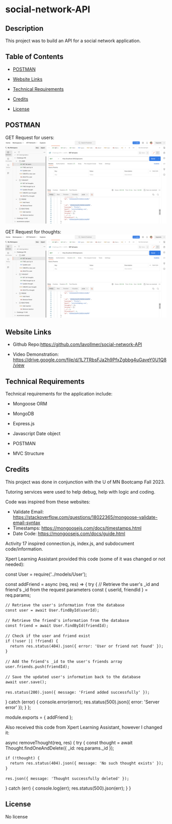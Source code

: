 # social-network-API

## Description

This project was to build an API for a social network application. 

## Table of Contents

- [POSTMAN](#postman)
- [Website Links](#websitelinks)
- [Technical Requirements](#technicalrequirements)
- [Credits](#credits)
- [License](#license)

  <a id="postman"></a>
## POSTMAN

GET Request for users:
![Preview GET User POSTMAN Screenshot](./assets/img/POSTMAN-GET-User.png)

GET Request for thoughts:
![Preview GET Thought POSTMAN Screenshot](./assets/img/POSTMAN-GET-Thought.png)

  <a id="websitelinks"></a>
## Website Links

* Github Repo:https://github.com/lavollmer/social-network-API

* Video Demonstration: https://drive.google.com/file/d/1L7TRbsFJa2h9PfxZgbbg4uGaveY0U1Q8/view

  <a id="technicalrequirements"></a>
## Technical Requirements
Technical requirements for the application include:
* Mongoose ORM
* MongoDB
* Express.js
* Javascript Date object
* POSTMAN
* MVC Structure

  <a id="credits"></a>
## Credits

This project was done in conjunction with the U of MN Bootcamp Fall 2023.

Tutoring services were used to help debug, help with logic and coding. 

Code was inspired from these websites:
* Validate Email: https://stackoverflow.com/questions/18022365/mongoose-validate-email-syntax
* Timestamps: https://mongoosejs.com/docs/timestamps.html
* Date Code: https://mongoosejs.com/docs/guide.html

Activity 17 inspired connection.js, index.js, and subdocument code/information. 

Xpert Learning Assistant provided this code (some of it was changed or not needed):

const User = require('../models/User');

const addFriend = async (req, res) => {
  try {
    // Retrieve the user's _id and friend's _id from the request parameters
    const { userId, friendId } = req.params;

    // Retrieve the user's information from the database
    const user = await User.findById(userId);

    // Retrieve the friend's information from the database
    const friend = await User.findById(friendId);

    // Check if the user and friend exist
    if (!user || !friend) {
      return res.status(404).json({ error: 'User or friend not found' });
    }

    // Add the friend's _id to the user's friends array
    user.friends.push(friendId);

    // Save the updated user's information back to the database
    await user.save();

    res.status(200).json({ message: 'Friend added successfully' });
  } catch (error) {
    console.error(error);
    res.status(500).json({ error: 'Server error' });
  }
};

module.exports = { addFriend };

Also received this code from Xpert Learning Assistant, however I changed it:

async removeThought(req, res) {
  try {
    const thought = await Thought.findOneAndDelete({ _id: req.params._id });

    if (!thought) {
      return res.status(404).json({ message: 'No such thought exists' });
    }

    res.json({ message: 'Thought successfully deleted' });
  } catch (err) {
    console.log(err);
    res.status(500).json(err);
  }
}

  <a id="license"></a>

## License
No license
